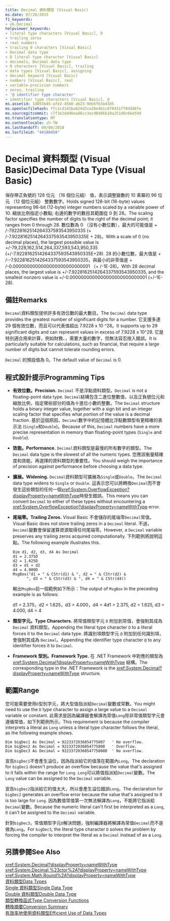 ```yaml
---
title: Decimal 資料類型 (Visual Basic)
ms.date: 07/20/2015
f1_keywords:
- vb.Decimal
helpviewer_keywords:
- literal type characters [Visual Basic], D
- trailing zeros
- real numbers
- trailing 0 characters [Visual Basic]
- Decimal data type
- D literal type character [Visual Basic]
- decimals, Decimal data type
- 0 characters [Visual Basic], trailing
- data types [Visual Basic], assigning
- decimal keyword [Visual Basic]
- numbers [Visual Basic], real
- variable-precision numbers
- zeros, trailing
- '@ identifier type character'
- identifier type characters [Visual Basic], @
ms.assetid: 1d855b45-afe2-45b0-a623-96b6f63a43d5
ms.openlocfilehash: ffc1cd141ba624d2ce26e4b1c070431ff0ddd6fe
ms.sourcegitcommit: c7f3e2e9d6ead6cc3acd0d66b10a251d0c66e59d
ms.translationtype: MT
ms.contentlocale: zh-TW
ms.lasthandoff: 09/08/2018
ms.locfileid: "44180458"
---
```

# <a name="decimal-data-type-visual-basic"></a><span data-ttu-id="0b66f-102">Decimal 資料類型 (Visual Basic)</span><span class="sxs-lookup"><span data-stu-id="0b66f-102">Decimal Data Type (Visual Basic)</span></span>
<span data-ttu-id="0b66f-103">保存帶正負號的 128 位元 （16 個位元組） 值，表示調整變數的 10 乘冪的 96 位元 （12 個位元組） 整數數字。</span><span class="sxs-lookup"><span data-stu-id="0b66f-103">Holds signed 128-bit (16-byte) values representing 96-bit (12-byte) integer numbers scaled by a variable power of 10.</span></span> <span data-ttu-id="0b66f-104">縮放比例指定小數點; 右邊的數字的數目其範圍從 0 到 28。</span><span class="sxs-lookup"><span data-stu-id="0b66f-104">The scaling factor specifies the number of digits to the right of the decimal point; it ranges from 0 through 28.</span></span> <span data-ttu-id="0b66f-105">數位數為 0 （沒有小數位數），最大的可能值是 + /-79228162514264337593543950335 (+ /-7.9228162514264337593543950335E + 28)。</span><span class="sxs-lookup"><span data-stu-id="0b66f-105">With a scale of 0 (no decimal places), the largest possible value is +/-79,228,162,514,264,337,593,543,950,335 (+/-7.9228162514264337593543950335E+28).</span></span> <span data-ttu-id="0b66f-106">28 的小數位數，最大值是 + /--7.9228162514264337593543950335，與最小的非零值是 + /-0.0000000000000000000000000001 （+ /-1E-28)。</span><span class="sxs-lookup"><span data-stu-id="0b66f-106">With 28 decimal places, the largest value is +/-7.9228162514264337593543950335, and the smallest nonzero value is +/-0.0000000000000000000000000001 (+/-1E-28).</span></span>  
  
## <a name="remarks"></a><span data-ttu-id="0b66f-107">備註</span><span class="sxs-lookup"><span data-stu-id="0b66f-107">Remarks</span></span>  
 <span data-ttu-id="0b66f-108">`Decimal`資料類型提供許多有效位數的最大數目。</span><span class="sxs-lookup"><span data-stu-id="0b66f-108">The `Decimal` data type provides the greatest number of significant digits for a number.</span></span> <span data-ttu-id="0b66f-109">它支援多達 29 個有效位數，而且可以代表值超出 7.9228 x 10 ^28。</span><span class="sxs-lookup"><span data-stu-id="0b66f-109">It supports up to 29 significant digits and can represent values in excess of 7.9228 x 10^28.</span></span> <span data-ttu-id="0b66f-110">它是特別適合用來計算，例如財務、，需要大量的數字，但無法容忍捨入錯誤。</span><span class="sxs-lookup"><span data-stu-id="0b66f-110">It is particularly suitable for calculations, such as financial, that require a large number of digits but cannot tolerate rounding errors.</span></span>  
  
 <span data-ttu-id="0b66f-111">`Decimal` 的預設值為 0。</span><span class="sxs-lookup"><span data-stu-id="0b66f-111">The default value of `Decimal` is 0.</span></span>  
  
## <a name="programming-tips"></a><span data-ttu-id="0b66f-112">程式設計提示</span><span class="sxs-lookup"><span data-stu-id="0b66f-112">Programming Tips</span></span>  
  
-   <span data-ttu-id="0b66f-113">**有效位數。**</span><span class="sxs-lookup"><span data-stu-id="0b66f-113">**Precision.**</span></span> <span data-ttu-id="0b66f-114">`Decimal` 不是浮點資料類型。</span><span class="sxs-lookup"><span data-stu-id="0b66f-114">`Decimal` is not a floating-point data type.</span></span> <span data-ttu-id="0b66f-115">`Decimal`結構包含二進位整數值，以及正負號位元和縮放比例，指定哪些部分的值為十進位小數的整數。</span><span class="sxs-lookup"><span data-stu-id="0b66f-115">The `Decimal` structure holds a binary integer value, together with a sign bit and an integer scaling factor that specifies what portion of the value is a decimal fraction.</span></span> <span data-ttu-id="0b66f-116">基於這個原因，`Decimal`數字中的記憶體比浮點數類型有更精確的表示法 (`Single`和`Double`)。</span><span class="sxs-lookup"><span data-stu-id="0b66f-116">Because of this, `Decimal` numbers have a more precise representation in memory than floating-point types (`Single` and `Double`).</span></span>  
  
-   <span data-ttu-id="0b66f-117">**效能。**</span><span class="sxs-lookup"><span data-stu-id="0b66f-117">**Performance.**</span></span> <span data-ttu-id="0b66f-118">`Decimal`資料類型是最慢的所有數字的類型。</span><span class="sxs-lookup"><span data-stu-id="0b66f-118">The `Decimal` data type is the slowest of all the numeric types.</span></span> <span data-ttu-id="0b66f-119">您應該衡量精確度和效能，再選擇的資料類型的重要性。</span><span class="sxs-lookup"><span data-stu-id="0b66f-119">You should weigh the importance of precision against performance before choosing a data type.</span></span>  
  
-   <span data-ttu-id="0b66f-120">**擴展。**</span><span class="sxs-lookup"><span data-stu-id="0b66f-120">**Widening.**</span></span> <span data-ttu-id="0b66f-121">`Decimal`資料類型可擴展為`Single`或`Double`。</span><span class="sxs-lookup"><span data-stu-id="0b66f-121">The `Decimal` data type widens to `Single` or `Double`.</span></span> <span data-ttu-id="0b66f-122">這表示您可以將轉換`Decimal`而不會發生這些類型的任何一個<xref:System.OverflowException?displayProperty=nameWithType>時發生錯誤。</span><span class="sxs-lookup"><span data-stu-id="0b66f-122">This means you can convert `Decimal` to either of these types without encountering a <xref:System.OverflowException?displayProperty=nameWithType> error.</span></span>  
  
-   <span data-ttu-id="0b66f-123">**尾端零。**</span><span class="sxs-lookup"><span data-stu-id="0b66f-123">**Trailing Zeros.**</span></span> <span data-ttu-id="0b66f-124">Visual Basic 不會儲存的尾端零`Decimal`常值。</span><span class="sxs-lookup"><span data-stu-id="0b66f-124">Visual Basic does not store trailing zeros in a `Decimal` literal.</span></span> <span data-ttu-id="0b66f-125">不過，`Decimal`變數會保留運算資源取得任何尾端零。</span><span class="sxs-lookup"><span data-stu-id="0b66f-125">However, a `Decimal` variable preserves any trailing zeros acquired computationally.</span></span> <span data-ttu-id="0b66f-126">下列範例將說明這點。</span><span class="sxs-lookup"><span data-stu-id="0b66f-126">The following example illustrates this.</span></span>  
  
    ```  
    Dim d1, d2, d3, d4 As Decimal  
    d1 = 2.375D  
    d2 = 1.625D  
    d3 = d1 + d2  
    d4 = 4.000D  
    MsgBox("d1 = " & CStr(d1) & ", d2 = " & CStr(d2) &  
          ", d3 = " & CStr(d3) & ", d4 = " & CStr(d4))  
    ```  
  
     <span data-ttu-id="0b66f-127">輸出`MsgBox`前一個範例如下所示：</span><span class="sxs-lookup"><span data-stu-id="0b66f-127">The output of `MsgBox` in the preceding example is as follows:</span></span>  
  
     <span data-ttu-id="0b66f-128">d1 = 2.375，d2 = 1.625，d3 = 4.000，d4 = 4</span><span class="sxs-lookup"><span data-stu-id="0b66f-128">d1 = 2.375, d2 = 1.625, d3 = 4.000, d4 = 4</span></span>  
  
-   <span data-ttu-id="0b66f-129">**類型字元。**</span><span class="sxs-lookup"><span data-stu-id="0b66f-129">**Type Characters.**</span></span> <span data-ttu-id="0b66f-130">將常值類型字元 `D` 附加到常值，會強制其成為 `Decimal` 資料類型。</span><span class="sxs-lookup"><span data-stu-id="0b66f-130">Appending the literal type character `D` to a literal forces it to the `Decimal` data type.</span></span> <span data-ttu-id="0b66f-131">將識別項類型字元 `@` 附加到任何識別項，會強制其成為 `Decimal`。</span><span class="sxs-lookup"><span data-stu-id="0b66f-131">Appending the identifier type character `@` to any identifier forces it to `Decimal`.</span></span>  
  
-   <span data-ttu-id="0b66f-132">**Framework 型別。**</span><span class="sxs-lookup"><span data-stu-id="0b66f-132">**Framework Type.**</span></span> <span data-ttu-id="0b66f-133">在 .NET Framework 中對應的類型為 <xref:System.Decimal?displayProperty=nameWithType> 結構。</span><span class="sxs-lookup"><span data-stu-id="0b66f-133">The corresponding type in the .NET Framework is the <xref:System.Decimal?displayProperty=nameWithType> structure.</span></span>  
  
## <a name="range"></a><span data-ttu-id="0b66f-134">範圍</span><span class="sxs-lookup"><span data-stu-id="0b66f-134">Range</span></span>  
 <span data-ttu-id="0b66f-135">您可能需要使用`D`型別字元，將大型值指派給`Decimal`變數或常數。</span><span class="sxs-lookup"><span data-stu-id="0b66f-135">You might need to use the `D` type character to assign a large value to a `Decimal` variable or constant.</span></span> <span data-ttu-id="0b66f-136">此需求是因為編譯器會解譯為常值`Long`除非常值類型字元會遵循常值，如下列範例所示。</span><span class="sxs-lookup"><span data-stu-id="0b66f-136">This requirement is because the compiler interprets a literal as `Long` unless a literal type character follows the literal, as the following example shows.</span></span>  
  
```  
Dim bigDec1 As Decimal = 9223372036854775807   ' No overflow.  
Dim bigDec2 As Decimal = 9223372036854775808   ' Overflow.  
Dim bigDec3 As Decimal = 9223372036854775808D  ' No overflow.  
```  
  
 <span data-ttu-id="0b66f-137">宣告`bigDec1`不會產生溢位，因為指派給它的值落在範圍內`Long`。</span><span class="sxs-lookup"><span data-stu-id="0b66f-137">The declaration for `bigDec1` doesn't produce an overflow because the value that's assigned to it falls within the range for `Long`.</span></span> <span data-ttu-id="0b66f-138">`Long`可以將值指派給`Decimal`變數。</span><span class="sxs-lookup"><span data-stu-id="0b66f-138">The `Long` value can be assigned to the `Decimal` variable.</span></span>  
  
 <span data-ttu-id="0b66f-139">宣告`bigDec2`指派給它的值太大，所以會產生溢位錯誤`Long`。</span><span class="sxs-lookup"><span data-stu-id="0b66f-139">The declaration for `bigDec2` generates an overflow error because the value that's assigned to it is too large for `Long`.</span></span> <span data-ttu-id="0b66f-140">因為數值常值第一次無法解譯為`Long`，不能將它指派給`Decimal`變數。</span><span class="sxs-lookup"><span data-stu-id="0b66f-140">Because the numeric literal can't first be interpreted as a `Long`, it can't be assigned to the `Decimal` variable.</span></span>  
  
 <span data-ttu-id="0b66f-141">針對`bigDec3`，常值類型字元`D`解決問題，強制編譯器將解譯為常值`Decimal`而不是做為`Long`。</span><span class="sxs-lookup"><span data-stu-id="0b66f-141">For `bigDec3`, the literal type character `D` solves the problem by forcing the compiler to interpret the literal as a `Decimal` instead of as a `Long`.</span></span>  
  
## <a name="see-also"></a><span data-ttu-id="0b66f-142">另請參閱</span><span class="sxs-lookup"><span data-stu-id="0b66f-142">See Also</span></span>  
 <xref:System.Decimal?displayProperty=nameWithType>  
 <xref:System.Decimal.%23ctor%2A?displayProperty=nameWithType>  
 <xref:System.Math.Round%2A?displayProperty=nameWithType>  
 [<span data-ttu-id="0b66f-143">資料類型</span><span class="sxs-lookup"><span data-stu-id="0b66f-143">Data Types</span></span>](../../../visual-basic/language-reference/data-types/index.md)  
 [<span data-ttu-id="0b66f-144">Single 資料類型</span><span class="sxs-lookup"><span data-stu-id="0b66f-144">Single Data Type</span></span>](../../../visual-basic/language-reference/data-types/single-data-type.md)  
 [<span data-ttu-id="0b66f-145">Double 資料類型</span><span class="sxs-lookup"><span data-stu-id="0b66f-145">Double Data Type</span></span>](../../../visual-basic/language-reference/data-types/double-data-type.md)  
 [<span data-ttu-id="0b66f-146">類型轉換函式</span><span class="sxs-lookup"><span data-stu-id="0b66f-146">Type Conversion Functions</span></span>](../../../visual-basic/language-reference/functions/type-conversion-functions.md)  
 [<span data-ttu-id="0b66f-147">轉換摘要</span><span class="sxs-lookup"><span data-stu-id="0b66f-147">Conversion Summary</span></span>](../../../visual-basic/language-reference/keywords/conversion-summary.md)  
 [<span data-ttu-id="0b66f-148">有效率地使用資料類型</span><span class="sxs-lookup"><span data-stu-id="0b66f-148">Efficient Use of Data Types</span></span>](../../../visual-basic/programming-guide/language-features/data-types/efficient-use-of-data-types.md)

